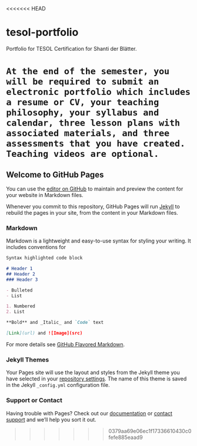 <<<<<<< HEAD
# tesol-portfolio
Portfolio for TESOL Certification for Shanti der Blätter.

`At the end of the semester, you will be required to submit an electronic portfolio which includes a resume or CV, your teaching philosophy, your syllabus and calendar, three lesson plans with associated materials, and three assessments that you have created. Teaching videos are optional.`
=======
## Welcome to GitHub Pages

You can use the [editor on GitHub](https://github.com/empathephant/tesol-portfolio/edit/master/README.md) to maintain and preview the content for your website in Markdown files.

Whenever you commit to this repository, GitHub Pages will run [Jekyll](https://jekyllrb.com/) to rebuild the pages in your site, from the content in your Markdown files.

### Markdown

Markdown is a lightweight and easy-to-use syntax for styling your writing. It includes conventions for

```markdown
Syntax highlighted code block

# Header 1
## Header 2
### Header 3

- Bulleted
- List

1. Numbered
2. List

**Bold** and _Italic_ and `Code` text

[Link](url) and ![Image](src)
```

For more details see [GitHub Flavored Markdown](https://guides.github.com/features/mastering-markdown/).

### Jekyll Themes

Your Pages site will use the layout and styles from the Jekyll theme you have selected in your [repository settings](https://github.com/empathephant/tesol-portfolio/settings). The name of this theme is saved in the Jekyll `_config.yml` configuration file.

### Support or Contact

Having trouble with Pages? Check out our [documentation](https://help.github.com/categories/github-pages-basics/) or [contact support](https://github.com/contact) and we’ll help you sort it out.
>>>>>>> 0379aa69e06ec1f17336610430c0fefe885eaad9
